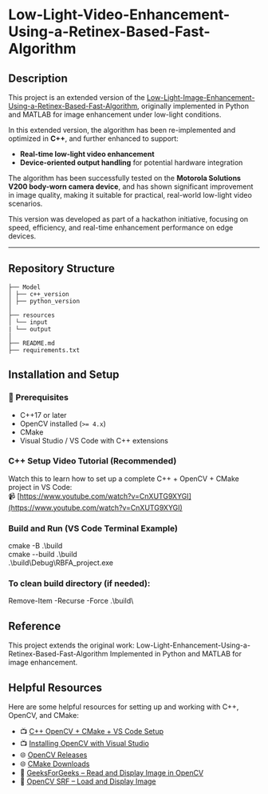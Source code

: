 # Low-Light-Video-Enhancement-Using-a-Retinex-Based-Fast-Algorithm

## Description
This project is an extended version of the [Low-Light-Image-Enhancement-Using-a-Retinex-Based-Fast-Algorithm](https://github.com/Vaishu-999/Low-Light-Image-Enhancement-Using-a-Retinex-Based-Fast-Algorithm), originally implemented in Python and MATLAB for image enhancement under low-light conditions.

In this extended version, the algorithm has been re-implemented and optimized in **C++**, and further enhanced to support:
- **Real-time low-light video enhancement**
- **Device-oriented output handling** for potential hardware integration

The algorithm has been successfully tested on the **Motorola Solutions V200 body-worn camera device**, and has shown significant improvement in image quality, making it suitable for practical, real-world low-light video scenarios.

This version was developed as part of a hackathon initiative, focusing on speed, efficiency, and real-time enhancement performance on edge devices.

---

## Repository Structure
```
├── Model
│ ├── c++_version
│ ├── python_version
│
├── resources
│ └── input
| └── output
│
├── README.md
├── requirements.txt

```


## Installation and Setup

### 🧱 Prerequisites
- C++17 or later
- OpenCV installed (`>= 4.x`)
- CMake
- Visual Studio / VS Code with C++ extensions

### C++ Setup Video Tutorial (Recommended)
Watch this to learn how to set up a complete C++ + OpenCV + CMake project in VS Code:  
📹 [https://www.youtube.com/watch?v=CnXUTG9XYGI](https://www.youtube.com/watch?v=CnXUTG9XYGI)

### Build and Run (VS Code Terminal Example)
  
  cmake -B .\build\
  cmake --build .\build\
  .\build\Debug\RBFA_project.exe
  ### To clean build directory (if needed):
  Remove-Item -Recurse -Force .\build\
## Reference
This project extends the original work:
Low-Light-Enhancement-Using-a-Retinex-Based-Fast-Algorithm
Implemented in Python and MATLAB for image enhancement.

## Helpful Resources
Here are some helpful resources for setting up and working with C++, OpenCV, and CMake:

- 📺 [C++ OpenCV + CMake + VS Code Setup](https://www.youtube.com/watch?v=CnXUTG9XYGI)
- 📺 [Installing OpenCV with Visual Studio](https://www.youtube.com/watch?v=m9HBM1m_EMU)
- 🌐 [OpenCV Releases](https://opencv.org/releases/)
- 🌐 [CMake Downloads](https://cmake.org/download/)
- 📘 [GeeksForGeeks – Read and Display Image in OpenCV](https://www.geeksforgeeks.org/cpp/reading-and-displaying-an-image-in-opencv-using-c/)
- 📘 [OpenCV SRF – Load and Display Image](https://www.opencv-srf.com/2017/11/load-and-display-image.html)

